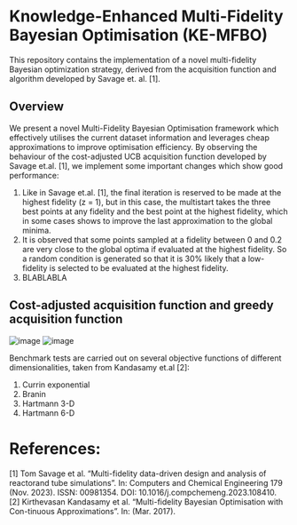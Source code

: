 # Knowledge-Enhanced Multi-Fidelity Bayesian Optimisation (KE-MFBO)

This repository contains the implementation of a novel multi-fidelity Bayesian optimization strategy, derived from the acquisition function and algorithm developed by Savage et. al. [1].

## Overview

We present a novel Multi-Fidelity Bayesian Optimisation framework which effectively utilises the current dataset information and leverages cheap approximations to improve optimisation efficiency.
By observing the behaviour of the cost-adjusted UCB acquisition function developed by Savage et.al. [1], we implement some important changes which show good performance:

  1. Like in Savage et.al. [1], the final iteration is reserved to be made at the highest fidelity (z = 1), but in this case, the multistart takes the three best points at any fidelity and the best point at the highest fidelity, which in some cases shows to improve the last approximation to the global minima.
  2. It is observed that some points sampled at a fidelity between 0 and 0.2 are very close to the global optima if evaluated at the highest fidelity. So a random condition is generated so that it is 30% likely that a low-fidelity is selected to be evaluated at the highest fidelity.
  3. BLABLABLA

## Cost-adjusted acquisition function and greedy acquisition function
![image](https://github.com/user-attachments/assets/9982fde7-953b-4310-80d9-e7d81acc0ee9)
![image](https://github.com/user-attachments/assets/1826992d-11e5-4555-8687-a1a288e3c86a)


Benchmark tests are carried out on several objective functions of different dimensionalities, taken from Kandasamy et.al [2]:
1. Currin exponential
2. Branin
3. Hartmann 3-D
4. Hartmann 6-D





# References:
[1] Tom Savage et al. “Multi-fidelity data-driven design and analysis of reactorand tube simulations”. In: Computers and Chemical Engineering 179 (Nov. 2023). ISSN: 00981354. DOI: 10.1016/j.compchemeng.2023.108410.
[2] Kirthevasan Kandasamy et al. “Multi-fidelity Bayesian Optimisation with Con-tinuous Approximations”. In: (Mar. 2017).

